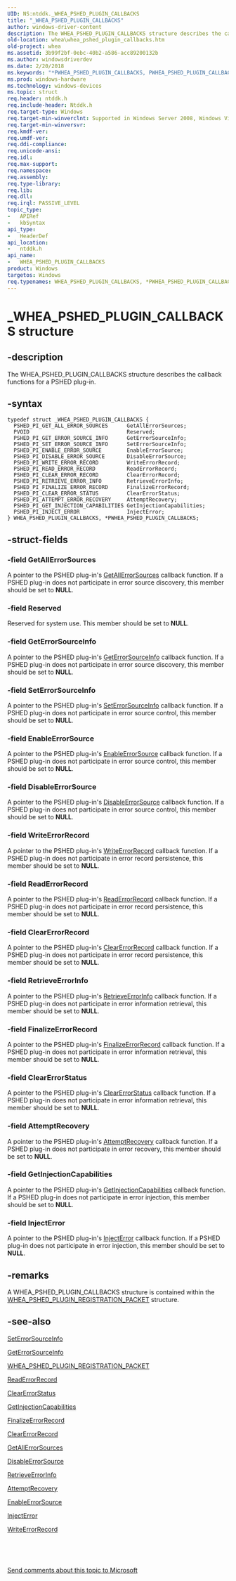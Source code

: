 ```yaml
---
UID: NS:ntddk._WHEA_PSHED_PLUGIN_CALLBACKS
title: "_WHEA_PSHED_PLUGIN_CALLBACKS"
author: windows-driver-content
description: The WHEA_PSHED_PLUGIN_CALLBACKS structure describes the callback functions for a PSHED plug-in.
old-location: whea\whea_pshed_plugin_callbacks.htm
old-project: whea
ms.assetid: 3b99f2bf-0ebc-40b2-a586-acc89200132b
ms.author: windowsdriverdev
ms.date: 2/20/2018
ms.keywords: "*PWHEA_PSHED_PLUGIN_CALLBACKS, PWHEA_PSHED_PLUGIN_CALLBACKS, PWHEA_PSHED_PLUGIN_CALLBACKS structure pointer [WHEA Drivers and Applications], WHEA_PSHED_PLUGIN_CALLBACKS, WHEA_PSHED_PLUGIN_CALLBACKS structure [WHEA Drivers and Applications], _WHEA_PSHED_PLUGIN_CALLBACKS, ntddk/PWHEA_PSHED_PLUGIN_CALLBACKS, ntddk/WHEA_PSHED_PLUGIN_CALLBACKS, whea.whea_pshed_plugin_callbacks, whearef_85037502-834f-412c-96e0-0a8d81cdd004.xml"
ms.prod: windows-hardware
ms.technology: windows-devices
ms.topic: struct
req.header: ntddk.h
req.include-header: Ntddk.h
req.target-type: Windows
req.target-min-winverclnt: Supported in Windows Server 2008, Windows Vista SP1, and later versions of Windows.
req.target-min-winversvr: 
req.kmdf-ver: 
req.umdf-ver: 
req.ddi-compliance: 
req.unicode-ansi: 
req.idl: 
req.max-support: 
req.namespace: 
req.assembly: 
req.type-library: 
req.lib: 
req.dll: 
req.irql: PASSIVE_LEVEL
topic_type:
-	APIRef
-	kbSyntax
api_type:
-	HeaderDef
api_location:
-	ntddk.h
api_name:
-	WHEA_PSHED_PLUGIN_CALLBACKS
product: Windows
targetos: Windows
req.typenames: WHEA_PSHED_PLUGIN_CALLBACKS, *PWHEA_PSHED_PLUGIN_CALLBACKS
---
```


# _WHEA_PSHED_PLUGIN_CALLBACKS structure


## -description


The WHEA_PSHED_PLUGIN_CALLBACKS structure describes the callback functions for a PSHED plug-in.


## -syntax


````
typedef struct _WHEA_PSHED_PLUGIN_CALLBACKS {
  PSHED_PI_GET_ALL_ERROR_SOURCES      GetAllErrorSources;
  PVOID                               Reserved;
  PSHED_PI_GET_ERROR_SOURCE_INFO      GetErrorSourceInfo;
  PSHED_PI_SET_ERROR_SOURCE_INFO      SetErrorSourceInfo;
  PSHED_PI_ENABLE_ERROR_SOURCE        EnableErrorSource;
  PSHED_PI_DISABLE_ERROR_SOURCE       DisableErrorSource;
  PSHED_PI_WRITE_ERROR_RECORD         WriteErrorRecord;
  PSHED_PI_READ_ERROR_RECORD          ReadErrorRecord;
  PSHED_PI_CLEAR_ERROR_RECORD         ClearErrorRecord;
  PSHED_PI_RETRIEVE_ERROR_INFO        RetrieveErrorInfo;
  PSHED_PI_FINALIZE_ERROR_RECORD      FinalizeErrorRecord;
  PSHED_PI_CLEAR_ERROR_STATUS         ClearErrorStatus;
  PSHED_PI_ATTEMPT_ERROR_RECOVERY     AttemptRecovery;
  PSHED_PI_GET_INJECTION_CAPABILITIES GetInjectionCapabilities;
  PSHED_PI_INJECT_ERROR               InjectError;
} WHEA_PSHED_PLUGIN_CALLBACKS, *PWHEA_PSHED_PLUGIN_CALLBACKS;
````


## -struct-fields




### -field GetAllErrorSources

A pointer to the PSHED plug-in's <a href="..\ntddk\nc-ntddk-pshed_pi_get_all_error_sources.md">GetAllErrorSources</a> callback function. If a PSHED plug-in does not participate in error source discovery, this member should be set to <b>NULL</b>.


### -field Reserved

Reserved for system use. This member should be set to <b>NULL</b>.


### -field GetErrorSourceInfo

A pointer to the PSHED plug-in's <a href="..\ntddk\nc-ntddk-pshed_pi_get_error_source_info.md">GetErrorSourceInfo</a> callback function. If a PSHED plug-in does not participate in error source discovery, this member should be set to <b>NULL</b>.


### -field SetErrorSourceInfo

A pointer to the PSHED plug-in's <a href="..\ntddk\nc-ntddk-pshed_pi_set_error_source_info.md">SetErrorSourceInfo</a> callback function. If a PSHED plug-in does not participate in error source control, this member should be set to <b>NULL</b>.


### -field EnableErrorSource

A pointer to the PSHED plug-in's <a href="..\ntddk\nc-ntddk-pshed_pi_enable_error_source.md">EnableErrorSource</a> callback function. If a PSHED plug-in does not participate in error source control, this member should be set to <b>NULL</b>.


### -field DisableErrorSource

A pointer to the PSHED plug-in's <a href="..\ntddk\nc-ntddk-pshed_pi_disable_error_source.md">DisableErrorSource</a> callback function. If a PSHED plug-in does not participate in error source control, this member should be set to <b>NULL</b>.


### -field WriteErrorRecord

A pointer to the PSHED plug-in's <a href="..\ntddk\nc-ntddk-pshed_pi_write_error_record.md">WriteErrorRecord</a> callback function. If a PSHED plug-in does not participate in error record persistence, this member should be set to <b>NULL</b>.


### -field ReadErrorRecord

A pointer to the PSHED plug-in's <a href="..\ntddk\nc-ntddk-pshed_pi_read_error_record.md">ReadErrorRecord</a> callback function. If a PSHED plug-in does not participate in error record persistence, this member should be set to <b>NULL</b>.


### -field ClearErrorRecord

A pointer to the PSHED plug-in's <a href="..\ntddk\nc-ntddk-pshed_pi_clear_error_record.md">ClearErrorRecord</a> callback function. If a PSHED plug-in does not participate in error record persistence, this member should be set to <b>NULL</b>.


### -field RetrieveErrorInfo

A pointer to the PSHED plug-in's <a href="..\ntddk\nc-ntddk-pshed_pi_retrieve_error_info.md">RetrieveErrorInfo</a> callback function. If a PSHED plug-in does not participate in error information retrieval, this member should be set to <b>NULL</b>.


### -field FinalizeErrorRecord

A pointer to the PSHED plug-in's <a href="..\ntddk\nc-ntddk-pshed_pi_finalize_error_record.md">FinalizeErrorRecord</a> callback function. If a PSHED plug-in does not participate in error information retrieval, this member should be set to <b>NULL</b>.


### -field ClearErrorStatus

A pointer to the PSHED plug-in's <a href="..\ntddk\nc-ntddk-pshed_pi_clear_error_status.md">ClearErrorStatus</a> callback function. If a PSHED plug-in does not participate in error information retrieval, this member should be set to <b>NULL</b>.


### -field AttemptRecovery

A pointer to the PSHED plug-in's <a href="..\ntddk\nc-ntddk-pshed_pi_attempt_error_recovery.md">AttemptRecovery</a> callback function. If a PSHED plug-in does not participate in error recovery, this member should be set to <b>NULL</b>.


### -field GetInjectionCapabilities

A pointer to the PSHED plug-in's <a href="..\ntddk\nc-ntddk-pshed_pi_get_injection_capabilities.md">GetInjectionCapabilities</a> callback function. If a PSHED plug-in does not participate in error injection, this member should be set to <b>NULL</b>.


### -field InjectError

A pointer to the PSHED plug-in's <a href="..\ntddk\nc-ntddk-pshed_pi_inject_error.md">InjectError</a> callback function. If a PSHED plug-in does not participate in error injection, this member should be set to <b>NULL</b>.


## -remarks



A WHEA_PSHED_PLUGIN_CALLBACKS structure is contained within the <a href="..\ntddk\ns-ntddk-_whea_pshed_plugin_registration_packet.md">WHEA_PSHED_PLUGIN_REGISTRATION_PACKET</a> structure.




## -see-also

<a href="..\ntddk\nc-ntddk-pshed_pi_set_error_source_info.md">SetErrorSourceInfo</a>



<a href="..\ntddk\nc-ntddk-pshed_pi_get_error_source_info.md">GetErrorSourceInfo</a>



<a href="..\ntddk\ns-ntddk-_whea_pshed_plugin_registration_packet.md">WHEA_PSHED_PLUGIN_REGISTRATION_PACKET</a>



<a href="..\ntddk\nc-ntddk-pshed_pi_read_error_record.md">ReadErrorRecord</a>



<a href="..\ntddk\nc-ntddk-pshed_pi_clear_error_status.md">ClearErrorStatus</a>



<a href="..\ntddk\nc-ntddk-pshed_pi_get_injection_capabilities.md">GetInjectionCapabilities</a>



<a href="..\ntddk\nc-ntddk-pshed_pi_finalize_error_record.md">FinalizeErrorRecord</a>



<a href="..\ntddk\nc-ntddk-pshed_pi_clear_error_record.md">ClearErrorRecord</a>



<a href="..\ntddk\nc-ntddk-pshed_pi_get_all_error_sources.md">GetAllErrorSources</a>



<a href="..\ntddk\nc-ntddk-pshed_pi_disable_error_source.md">DisableErrorSource</a>



<a href="..\ntddk\nc-ntddk-pshed_pi_retrieve_error_info.md">RetrieveErrorInfo</a>



<a href="..\ntddk\nc-ntddk-pshed_pi_attempt_error_recovery.md">AttemptRecovery</a>



<a href="..\ntddk\nc-ntddk-pshed_pi_enable_error_source.md">EnableErrorSource</a>



<a href="..\ntddk\nc-ntddk-pshed_pi_inject_error.md">InjectError</a>



<a href="..\ntddk\nc-ntddk-pshed_pi_write_error_record.md">WriteErrorRecord</a>



 

 

<a href="mailto:wsddocfb@microsoft.com?subject=Documentation%20feedback [whea\whea]:%20WHEA_PSHED_PLUGIN_CALLBACKS structure%20 RELEASE:%20(2/20/2018)&amp;body=%0A%0APRIVACY STATEMENT%0A%0AWe use your feedback to improve the documentation. We don't use your email address for any other purpose, and we'll remove your email address from our system after the issue that you're reporting is fixed. While we're working to fix this issue, we might send you an email message to ask for more info. Later, we might also send you an email message to let you know that we've addressed your feedback.%0A%0AFor more info about Microsoft's privacy policy, see http://privacy.microsoft.com/en-us/default.aspx." title="Send comments about this topic to Microsoft">Send comments about this topic to Microsoft</a>

